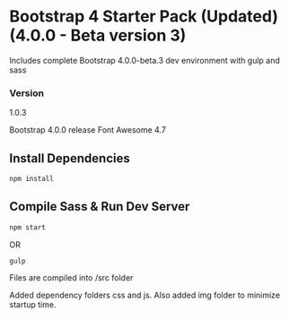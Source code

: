 # Bootstrap 4 Starter Pack (Updated) (4.0.0 - Beta version 3)

Includes complete Bootstrap 4.0.0-beta.3 dev environment with gulp and sass

### Version

1.0.3 

Bootstrap 4.0.0 release
Font Awesome 4.7

## Install Dependencies

```bash
npm install 
```

## Compile Sass & Run Dev Server

```bash
npm start
```
OR

```bash
gulp
```

Files are compiled into /src folder

Added dependency folders css and js.  Also added img folder to minimize startup time.
